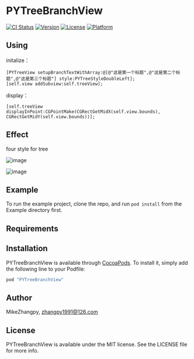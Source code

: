 # PYTreeBranchView

[![CI Status](http://img.shields.io/travis/MikeZhangpy/PYTreeBranchView.svg?style=flat)](https://travis-ci.org/MikeZhangpy/PYTreeBranchView)
[![Version](https://img.shields.io/cocoapods/v/PYTreeBranchView.svg?style=flat)](http://cocoapods.org/pods/PYTreeBranchView)
[![License](https://img.shields.io/cocoapods/l/PYTreeBranchView.svg?style=flat)](http://cocoapods.org/pods/PYTreeBranchView)
[![Platform](https://img.shields.io/cocoapods/p/PYTreeBranchView.svg?style=flat)](http://cocoapods.org/pods/PYTreeBranchView)

## Using

initalize：

```
[PYTreeView setupBranchTextWithArray:@[@"这是第一个标题",@"这是第二个标题",@"这是第三个标题"] style:PYTreeStyleDoubleLeft];
[self.view addSubview:self.treeView];
```

display：

```
[self.treeView displayInPoint:CGPointMake(CGRectGetMidX(self.view.bounds), CGRectGetMidY(self.view.bounds))];

```

## Effect

four style for tree

![image](https://github.com/MikeZhangpy/PYTreeBranchView/blob/master/sample1.png)  

![image](https://github.com/MikeZhangpy/PYTreeBranchView/blob/master/sample2.png) 


## Example

To run the example project, clone the repo, and run `pod install` from the Example directory first.

## Requirements

## Installation

PYTreeBranchView is available through [CocoaPods](http://cocoapods.org). To install
it, simply add the following line to your Podfile:

```ruby
pod "PYTreeBranchView"
```

## Author

MikeZhangpy, zhangpy1991@126.com

## License

PYTreeBranchView is available under the MIT license. See the LICENSE file for more info.


